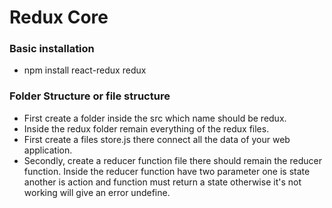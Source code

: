 # Redux Core 

### Basic installation

* npm install react-redux redux 

### Folder Structure or file structure 

* First create a folder inside the src which name should be redux. 
* Inside the redux folder remain everything of the redux files.  
* First  create a files store.js there connect all the data of your web application. 
* Secondly, create a reducer function file there should remain the reducer function. Inside the reducer function have two parameter one is state another is action and function must return a state otherwise it's not working will give an error undefine. 